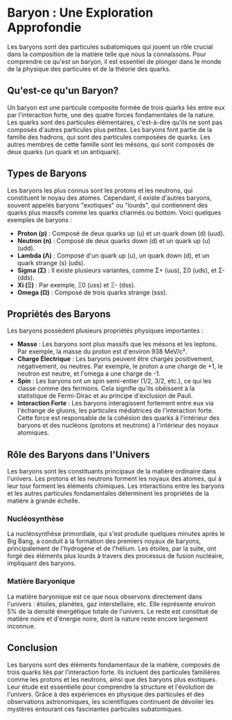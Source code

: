 # Baryon : Une Exploration Approfondie

Les baryons sont des particules subatomiques qui jouent un rôle crucial dans la composition de la matière telle que nous la connaissons. Pour comprendre ce qu'est un baryon, il est essentiel de plonger dans le monde de la physique des particules et de la théorie des quarks.

## Qu'est-ce qu'un Baryon?

Un baryon est une particule composite formée de trois quarks liés entre eux par l'interaction forte, une des quatre forces fondamentales de la nature. Les quarks sont des particules élémentaires, c'est-à-dire qu'ils ne sont pas composés d'autres particules plus petites. Les baryons font partie de la famille des hadrons, qui sont des particules composées de quarks. Les autres membres de cette famille sont les mésons, qui sont composés de deux quarks (un quark et un antiquark).

## Types de Baryons

Les baryons les plus connus sont les protons et les neutrons, qui constituent le noyau des atomes. Cependant, il existe d'autres baryons, souvent appelés baryons "exotiques" ou "lourds", qui contiennent des quarks plus massifs comme les quarks charmés ou bottom. Voici quelques exemples de baryons :

- **Proton (p)** : Composé de deux quarks up (u) et un quark down (d) (uud).
- **Neutron (n)** : Composé de deux quarks down (d) et un quark up (u) (udd).
- **Lambda (Λ)** : Composé d'un quark up (u), un quark down (d), et un quark strange (s) (uds).
- **Sigma (Σ)** : Il existe plusieurs variantes, comme Σ+ (uus), Σ0 (uds), et Σ- (dds).
- **Xi (Ξ)** : Par exemple, Ξ0 (uss) et Ξ- (dss).
- **Omega (Ω)** : Composé de trois quarks strange (sss).

## Propriétés des Baryons

Les baryons possèdent plusieurs propriétés physiques importantes :

- **Masse** : Les baryons sont plus massifs que les mésons et les leptons. Par exemple, la masse du proton est d'environ 938 MeV/c².
- **Charge Électrique** : Les baryons peuvent être chargés positivement, négativement, ou neutres. Par exemple, le proton a une charge de +1, le neutron est neutre, et l'omega a une charge de -1.
- **Spin** : Les baryons ont un spin semi-entier (1/2, 3/2, etc.), ce qui les classe comme des fermions. Cela signifie qu'ils obéissent à la statistique de Fermi-Dirac et au principe d'exclusion de Pauli.
- **Interaction Forte** : Les baryons interagissent fortement entre eux via l'échange de gluons, les particules médiatrices de l'interaction forte. Cette force est responsable de la cohésion des quarks à l'intérieur des baryons et des nucléons (protons et neutrons) à l'intérieur des noyaux atomiques.

## Rôle des Baryons dans l'Univers

Les baryons sont les constituants principaux de la matière ordinaire dans l'univers. Les protons et les neutrons forment les noyaux des atomes, qui à leur tour forment les éléments chimiques. Les interactions entre les baryons et les autres particules fondamentales déterminent les propriétés de la matière à grande échelle.

### Nucléosynthèse

La nucléosynthèse primordiale, qui s'est produite quelques minutes après le Big Bang, a conduit à la formation des premiers noyaux de baryons, principalement de l'hydrogène et de l'hélium. Les étoiles, par la suite, ont forgé des éléments plus lourds à travers des processus de fusion nucléaire, impliquant des baryons.

### Matière Baryonique

La matière baryonique est ce que nous observons directement dans l'univers : étoiles, planètes, gaz interstellaire, etc. Elle représente environ 5% de la densité énergétique totale de l'univers. Le reste est constitué de matière noire et d'énergie noire, dont la nature reste encore largement inconnue.

## Conclusion

Les baryons sont des éléments fondamentaux de la matière, composés de trois quarks liés par l'interaction forte. Ils incluent des particules familières comme les protons et les neutrons, ainsi que des baryons plus exotiques. Leur étude est essentielle pour comprendre la structure et l'évolution de l'univers. Grâce à des expériences en physique des particules et des observations astronomiques, les scientifiques continuent de dévoiler les mystères entourant ces fascinantes particules subatomiques.